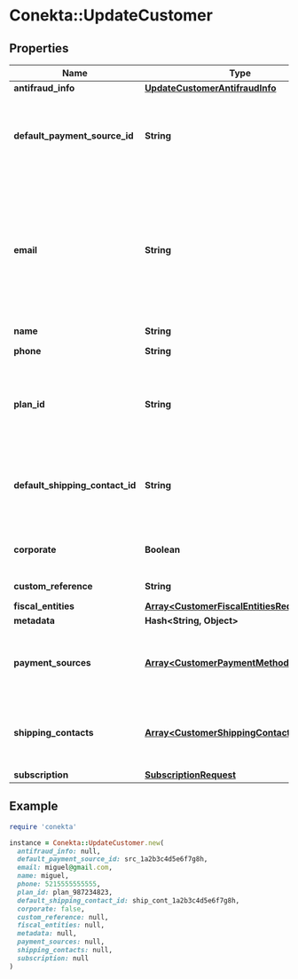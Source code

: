 # Conekta::UpdateCustomer

## Properties

| Name | Type | Description | Notes |
| ---- | ---- | ----------- | ----- |
| **antifraud_info** | [**UpdateCustomerAntifraudInfo**](UpdateCustomerAntifraudInfo.md) |  | [optional] |
| **default_payment_source_id** | **String** | It is a parameter that allows to identify in the response, the Conekta ID of a payment method (payment_id) | [optional] |
| **email** | **String** | An email address is a series of customizable characters followed by a universal Internet symbol, the at symbol (@), the name of a host server, and a web domain ending (.mx, .com, .org, . net, etc). | [optional] |
| **name** | **String** | Client&#39;s name | [optional] |
| **phone** | **String** | Is the customer&#39;s phone number | [optional] |
| **plan_id** | **String** | Contains the ID of a plan, which could together with name, email and phone create a client directly to a subscription | [optional] |
| **default_shipping_contact_id** | **String** | It is a parameter that allows to identify in the response, the Conekta ID of the shipping address (shipping_contact) | [optional] |
| **corporate** | **Boolean** | It is a value that allows identifying if the email is corporate or not. | [optional][default to false] |
| **custom_reference** | **String** | It is an undefined value. | [optional] |
| **fiscal_entities** | [**Array&lt;CustomerFiscalEntitiesRequest&gt;**](CustomerFiscalEntitiesRequest.md) |  | [optional] |
| **metadata** | **Hash&lt;String, Object&gt;** |  | [optional] |
| **payment_sources** | [**Array&lt;CustomerPaymentMethodsRequest&gt;**](CustomerPaymentMethodsRequest.md) | Contains details of the payment methods that the customer has active or has used in Conekta | [optional] |
| **shipping_contacts** | [**Array&lt;CustomerShippingContacts&gt;**](CustomerShippingContacts.md) | Contains the detail of the shipping addresses that the client has active or has used in Conekta | [optional] |
| **subscription** | [**SubscriptionRequest**](SubscriptionRequest.md) |  | [optional] |

## Example

```ruby
require 'conekta'

instance = Conekta::UpdateCustomer.new(
  antifraud_info: null,
  default_payment_source_id: src_1a2b3c4d5e6f7g8h,
  email: miguel@gmail.com,
  name: miguel,
  phone: 5215555555555,
  plan_id: plan_987234823,
  default_shipping_contact_id: ship_cont_1a2b3c4d5e6f7g8h,
  corporate: false,
  custom_reference: null,
  fiscal_entities: null,
  metadata: null,
  payment_sources: null,
  shipping_contacts: null,
  subscription: null
)
```

